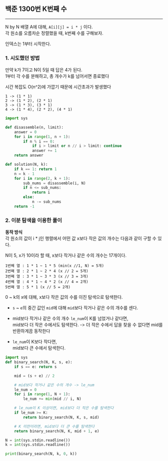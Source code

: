 ## **백준 1300번 K번째 수**
---

N by N 배열 A에 대해, `A[i][j] = i * j` 이다.   
각 원소를 오름차순 정렬했을 때, k번째 수를 구해보자.  

인덱스는 1부터 시작한다.


### **1. 시도했던 방법**

만약 k가 7이고 N이 5일 때 답은 4가 된다.  
1부터 각 수를 분해하고, 총 개수가 k를 넘어서면 종료했다  

시간 복잡도 O(n^2)에 가깝기 때문에 시간초과가 발생했다  
```
1 -> (1 * 1)
2 -> (1 * 2), (2 * 1)
3 -> (1 * 3), (3 * 1)
4 -> (1 * 4), (2 * 2), (4 * 1)
```

```python
import sys

def disassemble(n, limit):
    answer = 0
    for i in range(1, n + 1):
        if n % i == 0:
            if i > limit or n // i > limit: continue
            answer += 1
    return answer

def solution(N, k):
    if k == 1: return 1
    n = k - 1
    for i in range(2, k + 1):
        sub_nums = disassemble(i, N)
        if n <= sub_nums:
            return i
        else:
            n -= sub_nums
    return -1
```

### **2. 이분 탐색을 이용한 풀이**  

**동작 방식**  
각 원소의 값이 i * j인 행렬에서 어떤 값 x보다 작은 값의 개수는 다음과 같이 구할 수 있다.  

N이 5, x가 10이라 할 때, x보다 작거나 같은 수의 개수는 17개이다.
```
1번째 열 : 1 * 1 ~ 1 * 5 (min(x //1, N) = 5개)
2번째 열 : 2 * 1 ~ 2 * 4 (x // 2 = 5개)
3번째 열 : 3 * 1 ~ 3 * 3 (x // 3 = 3개)
4번째 열 : 4 * 1 ~ 4 * 2 (x // 4 = 2개)
5번째 열 : 5 * 1 (x // 5 = 2개)
```

0 ~ k의 x에 대해, x보다 작은 값의 수를 이진 탐색으로 탐색한다.   

- `s` ~ `e`의 중간 값인 `mid`에 대해 `mid`보다 작거나 같은 수의 개수를 센다.
- mid보다 작거나 같은 수의 개수 `le_num`이 K를 넘었거나 같다면,   
    mid보다 더 작은 수에서도 탐색한다. -> 더 작은 수에서 답을 찾을 수 없다면 mid를 반환하게끔 동작한다

- `le_num`이 K보다 작다면,   
    mid보다 큰 수에서 탐색한다.

```python
import sys
def binary_search(N, K, s, e):
    if s == e: return s

    mid = (s + e) // 2

    # mid보다 작거나 같은 수의 개수 -> le_num
    le_num = 0
    for i in range(1, N + 1):
        le_num += min(mid // i, N)

    # le_num이 K 이상이면, mid보다 더 작은 수를 탐색한다 
    if le_num >= K:
        return binary_search(N, K, s, mid)

    # K 미만이라면, mid보다 더 큰 수를 탐색한다
    return binary_search(N, K, mid + 1, e)

N = int(sys.stdin.readline())
k = int(sys.stdin.readline())

print(binary_search(N, k, 0, k))
```